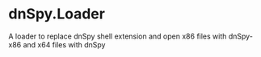 # dnSpy.Loader
A loader to replace dnSpy shell extension and open x86 files with dnSpy-x86 and x64 files with dnSpy
